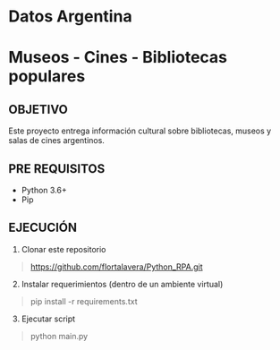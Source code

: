 # Datos Argentina
# Museos - Cines - Bibliotecas populares

## OBJETIVO
Este proyecto entrega información cultural sobre bibliotecas, museos 
y salas de cines argentinos.

## PRE REQUISITOS
- Python 3.6+
- Pip

## EJECUCIÓN
1. Clonar este repositorio
> https://github.com/flortalavera/Python_RPA.git

2. Instalar requerimientos (dentro de un ambiente virtual) 
> pip install -r requirements.txt

3. Ejecutar script
> python main.py
